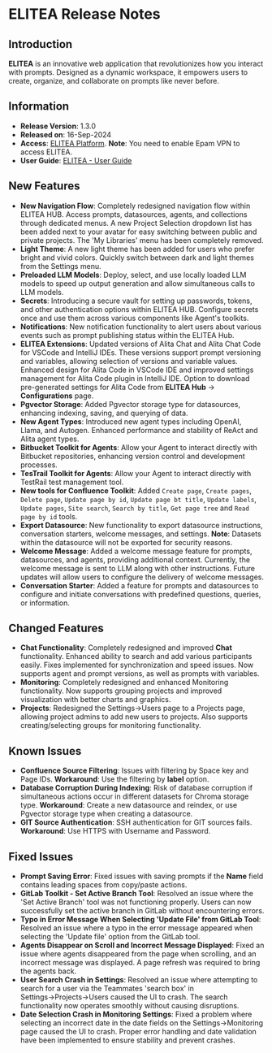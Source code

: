 # ELITEA Release Notes

## Introduction

**ELITEA** is an innovative web application that revolutionizes how you interact with prompts. Designed as a dynamic workspace, it empowers users to create, organize, and collaborate on prompts like never before.

## Information

* **Release Version**: 1.3.0
* **Released on**: 16-Sep-2024
* **Access**: [ELITEA Platform](https://alita.lab.epam.com). **Note**: You need to enable Epam VPN to access ELITEA.
* **User Guide**: [ELITEA - User Guide](../user-guide/intro.md) 

## New Features

* **New Navigation Flow**: Completely redesigned navigation flow within ELITEA HUB. Access prompts, datasources, agents, and collections through dedicated menus. A new Project Selection dropdown list has been added next to your avatar for easy switching between public and private projects. The 'My Libraries' menu has been completely removed.
* **Light Theme**: A new light theme has been added for users who prefer bright and vivid colors. Quickly switch between dark and light themes from the Settings menu.
* **Preloaded LLM Models**: Deploy, select, and use locally loaded LLM models to speed up output generation and allow simultaneous calls to LLM models.
* **Secrets**: Introducing a secure vault for setting up passwords, tokens, and other authentication options within ELITEA HUB. Configure secrets once and use them across various components like Agent's toolkits.
* **Notifications**: New notification functionality to alert users about various events such as prompt publishing status within the ELITEA Hub.
* **ELITEA Extensions**: Updated versions of Alita Chat and Alita Chat Code for VSCode and IntelliJ IDEs. These versions support prompt versioning and variables, allowing selection of versions and variable values. Enhanced design for Alita Code in VSCode IDE and improved settings management for Alita Code plugin in IntelliJ IDE. Option to download pre-generated settings for Alita Code from **ELITEA Hub** → **Configurations** page.
* **Pgvector Storage**: Added Pgvector storage type for datasources, enhancing indexing, saving, and querying of data.
* **New Agent Types**: Introduced new agent types including OpenAI, Llama, and Autogen. Enhanced performance and stability of ReAct and Alita agent types.
* **Bitbucket Toolkit for Agents**: Allow your Agent to interact directly with Bitbucket repositories, enhancing version control and development processes.
* **TesTrail Toolkit for Agents**: Allow your Agent to interact directly with TestRail test management tool.
* **New tools for Confluence Toolkit**: Added `Create page`, `Create pages`, `Delete page`, `Update page by id`, `Update page bt title`, `Update labels`, `Update pages`, `Site search`, `Search by title`, `Get page tree` and `Read page by id` tools.
* **Export Datasource**: New functionality to export datasource instructions, conversation starters, welcome messages, and settings. **Note**: Datasets within the datasource will not be exported for security reasons.
* **Welcome Message**: Added a welcome message feature for prompts, datasources, and agents, providing additional context. Currently, the welcome message is sent to LLM along with other instructions. Future updates will allow users to configure the delivery of welcome messages.
* **Conversation Starter**: Added a feature for prompts and datasources to configure and initiate conversations with predefined questions, queries, or information.

## Changed Features

* **Chat Functionality**: Completely redesigned and improved **Chat** functionality. Enhanced ability to search and add various participants easily. Fixes implemented for synchronization and speed issues. Now supports agent and prompt versions, as well as prompts with variables.
* **Monitoring**: Completely redesigned and enhanced Monitoring functionality. Now supports grouping projects and improved visualization with better charts and graphics.
* **Projects**: Redesigned the Settings→Users page to a Projects page, allowing project admins to add new users to projects. Also supports creating/selecting groups for monitoring functionality.

## Known Issues

* **Confluence Source Filtering**: Issues with filtering by Space key and Page IDs. **Workaround**: Use the filtering by **label** option.
* **Database Corruption During Indexing**: Risk of database corruption if simultaneous actions occur in different datasets for Chroma storage type. **Workaround**: Create a new datasource and reindex, or use Pgvector storage type when creating a datasource.
* **GIT Source Authentication**: SSH authentication for GIT sources fails. **Workaround**: Use HTTPS with Username and Password.

## Fixed Issues

* **Prompt Saving Error**: Fixed issues with saving prompts if the **Name** field contains leading spaces from copy/paste actions.
* **GitLab Toolkit - Set Active Branch Tool**: Resolved an issue where the 'Set Active Branch' tool was not functioning properly. Users can now successfully set the active branch in GitLab without encountering errors.
* **Typo in Error Message When Selecting 'Update File' from GitLab Tool**: Resolved an issue where a typo in the error message appeared when selecting the 'Update file' option from the GitLab tool.
* **Agents Disappear on Scroll and Incorrect Message Displayed**: Fixed an issue where agents disappeared from the page when scrolling, and an incorrect message was displayed. A page refresh was required to bring the agents back.
* **User Search Crash in Settings**: Resolved an issue where attempting to search for a user via the Teammates 'search box' in Settings→Projects→Users caused the UI to crash. The search functionality now operates smoothly without causing disruptions.
* **Date Selection Crash in Monitoring Settings**: Fixed a problem where selecting an incorrect date in the date fields on the Settings→Monitoring page caused the UI to crash. Proper error handling and date validation have been implemented to ensure stability and prevent crashes.